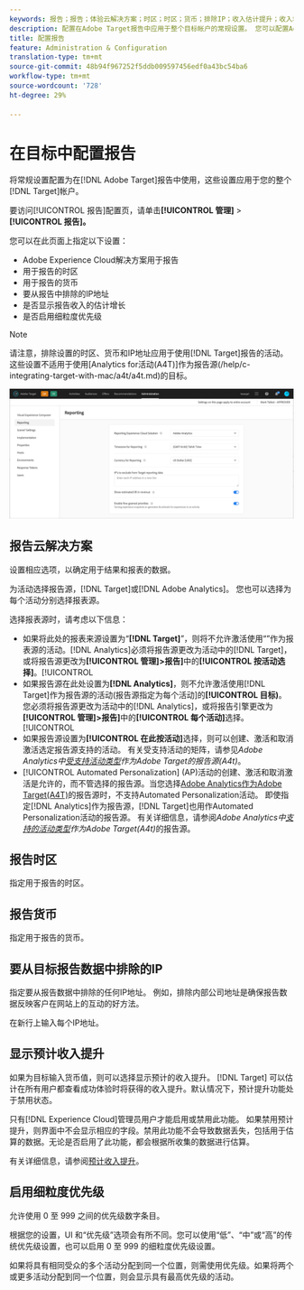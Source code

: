 ```yaml
---
keywords: 报告；报告；体验云解决方案；时区；时区；货币；排除IP；收入估计提升；收入增加；细粒度优先级；细粒度
description: 配置在Adobe Target报告中应用于整个目标帐户的常规设置。 您可以配置Adobe Experience Cloud解决方案以用于报告(目标或分析)、用于报告的时区和货币格式、要从报告中排除的IP地址，以及是否显示报告中收入的估计提升以及细粒度优先级。
title: 配置报告
feature: Administration & Configuration
translation-type: tm+mt
source-git-commit: 48b94f967252f5ddb009597456edf0a43bc54ba6
workflow-type: tm+mt
source-wordcount: '728'
ht-degree: 29%

---
```



# 在目标中配置报告

将常规设置配置为在[!DNL Adobe Target]报告中使用，这些设置应用于您的整个[!DNL Target]帐户。

要访问[!UICONTROL 报告]配置页，请单击&#x200B;**[!UICONTROL 管理]** > **[!UICONTROL 报告]。**

您可以在此页面上指定以下设置：

* Adobe Experience Cloud解决方案用于报告
* 用于报告的时区
* 用于报告的货币
* 要从报告中排除的IP地址
* 是否显示报告收入的估计增长
* 是否启用细粒度优先级

>[!NOTE]
>
>请注意，排除设置的时区、货币和IP地址应用于使用[!DNL Target]报告的活动。 这些设置不适用于使用[Analytics for活动(A4T)]作为报告源(/help/c-integrating-target-with-mac/a4t/a4t.md)的目标。

![报告页](/help/administrating-target/assets/reporting.png)

## 报告云解决方案

设置相应选项，以确定用于结果和报表的数据。

为活动选择报告源，[!DNL Target]或[!DNL Adobe Analytics]。 您也可以选择为每个活动分别选择报表源。

选择报表源时，请考虑以下信息：

* 如果将此处的报表来源设置为“**[!DNL Target]**”，则将不允许激活使用“”作为报表源的活动。[!DNL Analytics]必须将报告源更改为活动中的[!DNL Target]，或将报告源更改为&#x200B;**[!UICONTROL 管理]>报告]**&#x200B;中的&#x200B;**[!UICONTROL 按活动选择]**。[!UICONTROL 
* 如果报告源在此处设置为&#x200B;**[!DNL Analytics]**，则不允许激活使用[!DNL Target]作为报告源的活动(报告源指定为每个活动]的&#x200B;**[!UICONTROL 目标)**。 您必须将报告源更改为活动中的[!DNL Analytics]，或将报告引擎更改为&#x200B;**[!UICONTROL 管理]>报告]**&#x200B;中的&#x200B;**[!UICONTROL 每个活动]**&#x200B;选择。[!UICONTROL 
* 如果报告源设置为&#x200B;**[!UICONTROL 在此按活动]**&#x200B;选择，则可以创建、激活和取消激活选定报告源支持的活动。 有关受支持活动的矩阵，请参见&#x200B;*Adobe Analytics中[受支持活动类型](/help/c-integrating-target-with-mac/a4t/a4t.md#section_F487896214BF4803AF78C552EF1669AA)作为Adobe Target的报告源(A4t)*。
* [!UICONTROL Automated Personalization] (AP)活动的创建、激活和取消激活是允许的，而不管选择的报告源。当您选择[Adobe Analytics作为Adobe Target(A4T)](/help/c-integrating-target-with-mac/a4t/a4t.md)的报告源时，不支持Automated Personalization活动。 即使指定[!DNL Analytics]作为报告源，[!DNL Target]也用作Automated Personalization活动的报告源。 有关详细信息，请参阅&#x200B;*Adobe Analytics中[支持的活动类型](/help/c-integrating-target-with-mac/a4t/a4t.md#section_F487896214BF4803AF78C552EF1669AA)作为Adobe Target(A4t)*&#x200B;的报告源。

## 报告时区

指定用于报告的时区。

## 报告货币

指定用于报告的货币。

## 要从目标报告数据中排除的IP

指定要从报告数据中排除的任何IP地址。 例如，排除内部公司地址是确保报告数据反映客户在网站上的互动的好方法。

在新行上输入每个IP地址。

## 显示预计收入提升

如果为目标输入货币值，则可以选择显示预计的收入提升。 [!DNL Target] 可以估计在所有用户都查看成功体验时将获得的收入提升。默认情况下，预计提升功能处于禁用状态。

只有[!DNL Experience Cloud]管理员用户才能启用或禁用此功能。 如果禁用预计提升，则界面中不会显示相应的字段。禁用此功能不会导致数据丢失，包括用于估算的数据。无论是否启用了此功能，都会根据所收集的数据进行估算。

有关详细信息，请参阅[预计收入提升](/help/administrating-target/r-target-account-preferences/estimating-lift-in-revenue.md)。

## 启用细粒度优先级

允许使用 0 至 999 之间的优先级数字条目。

根据您的设置，UI 和“优先级”选项会有所不同。您可以使用“低”、“中”或“高”的传统优先级设置，也可以启用 0 至 999 的细粒度优先级设置。

如果将具有相同受众的多个活动分配到同一个位置，则需使用优先级。如果将两个或更多活动分配到同一个位置，则会显示具有最高优先级的活动。
